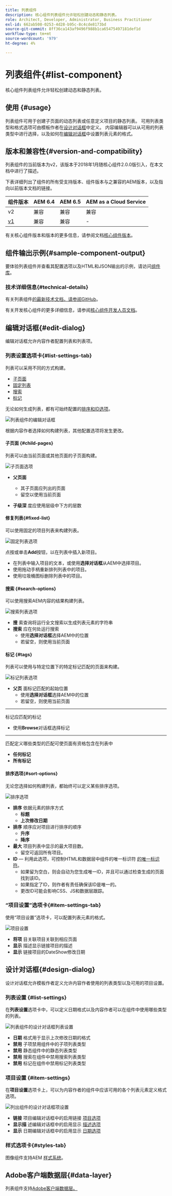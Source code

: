 ```yaml
---
title: 列表组件
description: 核心组件列表组件允许轻松创建动态和静态列表。
role: Architect, Developer, Administrator, Business Practitioner
exl-id: 662ab508-0253-4d28-b95c-8c4cde8173bd
source-git-commit: 8ff36ca143af9496f988b1ca65475497181def1d
workflow-type: tm+mt
source-wordcount: '979'
ht-degree: 4%

---
```


# 列表组件{#list-component}

核心组件列表组件允许轻松创建动态和静态列表。

## 使用 {#usage}

列表组件可用于创建子页面的动态列表或任意定义项目的静态列表。 可用列表类型和格式选项可由模板作者在[设计对话框](#design-dialog)中定义。 内容编辑器可以从可用的列表类型中进行选择，以及如何在[编辑对话框](#edit-dialog)中设置列表元素的格式。

## 版本和兼容性{#version-and-compatibility}

列表组件的当前版本为v2，该版本于2018年1月随核心组件2.0.0版引入，在本文档中进行了描述。

下表详细列出了组件的所有受支持版本、组件版本与之兼容的AEM版本，以及指向以前版本文档的链接。

| 组件版本 | AEM 6.4 | AEM 6.5 | AEM as a Cloud Service |
|--- |--- |--- |---|
| v2 | 兼容 | 兼容 | 兼容 |
| [v1](v1/list-v1.md) | 兼容 | 兼容 | - |

有关核心组件版本和版本的更多信息，请参阅文档[核心组件版本](/help/versions.md)。

## 组件输出示例{#sample-component-output}

要体验列表组件并查看其配置选项以及HTML和JSON输出的示例，请访问[组件库](https://adobe.com/go/aem_cmp_library_list)。

### 技术详细信息{#technical-details}

有关列表组件[的最新技术文档，请参阅GitHub](https://adobe.com/go/aem_cmp_tech_list_v2)。

有关开发核心组件的更多详细信息，请参阅[核心组件开发人员文档](/help/developing/overview.md)。

## 编辑对话框{#edit-dialog}

编辑对话框允许内容作者配置列表和列表项。

### 列表设置选项卡{#list-settings-tab}

列表可以采用不同的方式构建。

* [子页面](#child-pages)
* [固定列表](#fixed-list)
* [搜索](#search-options)
* [标记](#tags)

无论如何生成列表，都有可始终配置的[排序和ID选项](#sort-options)。

![列表组件的编辑对话框](/help/assets/list-edit.png)

根据内容作者选择如何构建列表，其他配置选项将发生更改。

#### 子页面 {#child-pages}

列表可以由当前页面或其他页面的子页面构建。

![子页面选项](/help/assets/list-edit-child-pages.png)

* **父页面**
   * 其子页面应列出的页面
   * 留空以使用当前页面

* **子级深**
度应使用层级中下方的层数

#### 修复列表{#fixed-list}

可以使用固定的项目列表来构建列表。

![固定列表选项](/help/assets/list-edit-fixed.png)

点按或单击&#x200B;**Add**&#x200B;按钮，以在列表中插入新项目。

* 在列表中输入项目的文本，或使用&#x200B;**选择对话框**&#x200B;从AEM中选择项目。
* 使用拖动手柄重新排列列表中的项目。
* 使用垃圾桶图标删除列表中的项目。

#### 搜索 {#search-options}

可以使用搜索AEM内容的结果构建列表。

![搜索列表选项](/help/assets/list-edit-search.png)

* **搜**
索查询将运行全文搜索以生成列表元素的字符串
* **搜索**
应在何处运行搜索
   * 使用&#x200B;**选择对话框**&#x200B;选择AEM中的位置
   * 若留空，则使用当前页面

#### 标记 {#tags}

列表可以使用与特定位置下的特定标记匹配的页面来构建。

![标记列表选项](/help/assets/list-edit-tags.png)

* **父页**
面标记匹配的起始位置
   * 使用&#x200B;**选择对话框**&#x200B;选择AEM中的位置
   * 若留空，则使用当前页面
* ****
标记应匹配的标记
   * 使用&#x200B;**Browse**&#x200B;对话框选择标记
* ****
匹配定义哪些类型的匹配可使页面有资格包含在列表中
   * **任何标记**
   * **所有标记**

#### 排序选项{#sort-options}

无论您选择如何构建列表，都始终可以定义某些排序选项。

![排序选项](/help/assets/list-edit-sort-options.png)

* **排序**
依据元素的排序方式
   * **标题**
   * **上次修改日期**
* **排序**
顺序应对项目进行排序的顺序
   * **升序**
   * **降序**
* **最大**
项目列表中显示的最大项目数。
   * 留空可返回所有项目。
* **ID**  — 利用此选项，可控制HTML和数据层中组件的唯一标识符 [的唯一标识符](/help/developing/data-layer/overview.md)。
   * 如果留为空白，则会自动为您生成唯一ID，并且可以通过检查生成的页面找到该ID。
   * 如果指定了ID，则作者有责任确保该ID是唯一的。
   * 更改ID可能会影响CSS、JS和数据层跟踪。

### “项目设置”选项卡{#item-settings-tab}

使用“项目设置”选项卡，可以配置列表元素的格式。

![项目设置](/help/assets/list-edit-items.png)

* **将项**
目关联项目关联到相应页面
* **显示**
描述显示链接项目的描述
* **显示**
链接项目的DateShow修改日期

## 设计对话框{#design-dialog}

设计对话框允许模板作者定义允许内容作者使用的列表类型以及可用的项目设置。

### 列表设置 {#list-settings}

在&#x200B;**列表设置**&#x200B;选项卡中，可以定义日期格式以及内容作者可以在组件中使用哪些类型的列表。

![列表组件的设计对话框列表设置](/help/assets/list-design-list-settings.png)

* **日期**
格式用于显示上次修改日期的格式
* **禁用**
子项禁用组件中的子项列表类型
* **禁用**
静态组件中的静态列表类型
* **禁用**
搜索在组件中禁用搜索列表类型
* **禁用**
标记在组件中禁用标记列表类型

### 项目设置 {#item-settings}

在&#x200B;**项目设置**&#x200B;选项卡上，可以为内容作者的组件中应该可用的各个列表元素定义格式选项。

![列出组件的设计对话框项设置](/help/assets/list-design-item-settings.png)

* **链接**
项目编辑对话框中的启用链接 [项目选项](#edit-dialog)
* **显示描**
述编辑对话框中的启用显示 [描述选项](#edit-dialog)
* **显示**
日期编辑对话框中的启用显示 [日期选项](#edit-dialog)

### 样式选项卡{#styles-tab}

图像组件支持AEM [样式系统](/help/get-started/authoring.md#component-styling)。

## Adobe客户端数据层{#data-layer}

列表组件支持[Adobe客户端数据层。](/help/developing/data-layer/overview.md)
